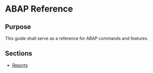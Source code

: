 # ABAP Reference

## Purpose

This guide shall serve as a reference for ABAP commands and features.

## Sections

- [Reports](./Documents/REPORTS.md)